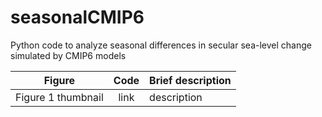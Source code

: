 # seasonalCMIP6
 Python code to analyze seasonal differences in secular sea-level change simulated by CMIP6 models

| Figure | Code | Brief description |
| ------------- |:-------------:| -----|
| Figure 1 thumbnail   | link | description |
